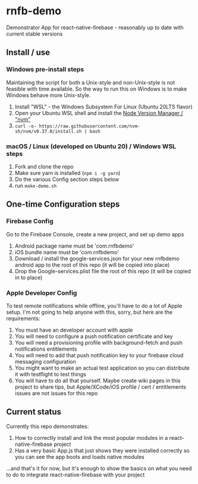 # rnfb-demo

Demonstrator App for react-native-firebase - reasonably up to date with current stable versions

## Install / use

### Windows pre-install steps

Maintaining the script for both a Unix-style and non-Unix-style is not feasible with time available.
So the way to run this on Windows is to make Windows behave more Unix-style.

1. Install "WSL" - the Windows Subsystem For Linux (Ubuntu 20LTS flavor)
1. Open your Ubuntu WSL shell and install the [Node Version Manager / "nvm"](https://github.com/nvm-sh/nvm/blob/master/README.md#installing-and-updating)
  1. `curl -o- https://raw.githubusercontent.com/nvm-sh/nvm/v0.37.0/install.sh | bash`

### macOS / Linux (developed on Ubuntu 20) / Windows WSL steps

1. Fork and clone the repo
1. Make sure yarn is installed (`npm i -g yarn`)
1. Do the various Config section steps below
1. run `make-demo.sh`

## One-time Configuration steps

### Firebase Config

Go to the Firebase Console, create a new project, and set up demo apps

1. Android package name must be 'com.rnfbdemo'
1. iOS bundle name must be 'com.rnfbdemo'
1. Download / install the google-services.json for your new rnfbdemo android app to the root of this repo (it will be copied into place)
1. Drop the Google-services.plist file the root of this repo (it will be copied in to place)

### Apple Developer Config

To test remote notifications while offline, you'll have to do a lot of Apple setup. I'm not going to help anyone with this, sorry, but here are the requirements:

1. You must have an developer account with apple
1. You will need to configure a push notification certificate and key
1. You will need a provisioning profile with background-fetch and push notifications entitlements
1. You will need to add that push notification key to your firebase cloud messaging configuration
1. You might want to make an actual test application so you can distribute it with testflight to test things
1. You will have to do all that yourself. Maybe create wiki pages in this project to share tips, but Apple/XCode/iOS profile / cert / entitlements issues are not issues for this repo

## Current status

Currently this repo demonstrates:

1. How to correctly install and link the most popular modules in a react-native-firebase project
1. Has a very basic App.js that just shows they were installed correctly so you can see the app boots and loads native modules

...and that's it for now, but it's enough to show the basics on what you need to do to integrate react-native-firebase with your project
